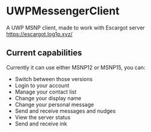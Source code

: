 # UWPMessengerClient
A UWP MSNP client, made to work with Escargot server https://escargot.log1p.xyz/

## Current capabilities
Currently it can use either MSNP12 or MSNP15, you can:
* Switch between those versions
* Login to your account
* Manage your contact list
* Change your display name
* Change your personal message
* Send and receive messages and nudges
* View the server status
* Send and receive ink
